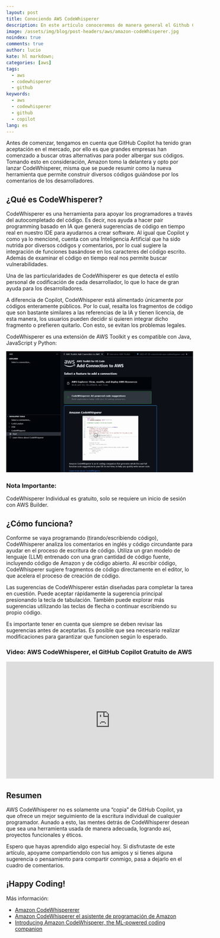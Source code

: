 ```yaml
---
layout: post
title: Conociendo AWS CodeWhisperer
description: En este artículo conoceremos de manera general el Github Copilot gratuito de AWS, mejor conocido como CodeWhisperer.
image: /assets/img/blog/post-headers/aws/amazon-codeWhisperer.jpg
noindex: true
comments: true
author: lucio
kate: hl markdown;
categories: [aws]
tags:
  - aws
  - codewhisperer
  - github
keywords:
  - aws
  - codewhisperer
  - github
  - copilot
lang: es
---
```


Antes de comenzar, tengamos en cuenta que GitHub Copilot ha tenido gran aceptación en el mercado, por ello es que grandes empresas han comenzado a buscar otras alternativas para poder albergar sus códigos. Tomando esto en consideración, Amazon tomo la delantera y opto por lanzar CodeWhisperer, misma que se puede resumir como la nueva herramienta que permite construir diversos códigos guiándose por los comentarios de los desarrolladores.

## ¿Qué es CodeWhisperer?
CodeWhisperer es una herramienta para apoyar los programadores a través del autocompletado del código. Es decir, nos ayuda a hacer pair programming basado en IA que generá sugerencias de código en tiempo real en nuestro IDE para ayudarnos a crear software. Al igual que Copilot y como ya lo mencioné, cuenta con una Inteligencia Artificial que ha sido nutrida por diversos códigos y comentarios, por lo cual sugiere la integración de funciones basándose en los caracteres del código escrito. Además de examinar el código en tiempo real nos permite buscar vulnerabilidades.

Una de las particularidades de CodeWhisperer es que detecta el estilo personal de codificación de cada desarrollador, lo que lo hace de gran ayuda para los desarrolladores.

A diferencia de Copilot, CodeWhisperer está alimentado únicamente por códigos enteramente públicos. Por lo cual, resalta los fragmentos de código que son bastante similares a las referencias de la IA y tienen licencia, de esta manera, los usuarios pueden decidir si quieren integrar dicho fragmento o prefieren quitarlo. Con esto, se evitan los problemas legales.

CodeWhisperer es una extensión de AWS Toolkit y es compatible con Java, JavaScript y Python:

![image](/assets/img/blog/tutorials/aws-codewhisperer/vscode.jpeg)

### Nota Importante: 
CodeWhisperer Individual es gratuito, solo se requiere un inicio de sesión con AWS Builder.

## ¿Cómo funciona?
Conforme se vaya programando (tirando/escribiendo código), CodeWhisperer analiza los comentarios en inglés y código circundante para ayudar en el proceso de escritura de código. Utiliza un gran modelo de lenguaje (LLM) entrenado con una gran cantidad de código fuente, incluyendo código de Amazon y de código abierto. Al escribir código, CodeWhisperer sugiere fragmentos de código directamente en el editor, lo que acelera el proceso de creación de código.

Las sugerencias de CodeWhisperer están diseñadas para completar la tarea en cuestión. Puede aceptar rápidamente la sugerencia principal presionando la tecla de tabulación. También puede explorar más sugerencias utilizando las teclas de flecha o continuar escribiendo su propio código.

Es importante tener en cuenta que siempre se deben revisar las sugerencias antes de aceptarlas. Es posible que sea necesario realizar modificaciones para garantizar que funcionen según lo esperado.

### Video: AWS CodeWhisperer, el GitHub Copilot Gratuito de AWS

<iframe width="560" height="315" src="https://www.youtube.com/embed/fy5UUQ0aeq0" title="YouTube video player" frameborder="0" allow="accelerometer; autoplay; clipboard-write; encrypted-media; gyroscope; picture-in-picture; web-share" allowfullscreen></iframe>

## Resumen
AWS CodeWhisperer no es solamente una “copia” de GitHub Copilot, ya que ofrece un mejor seguimiento de la escritura individual de cualquier programador. Aunado a esto, las mentes detrás de CodeWhisperer desean que sea una herramienta usada de manera adecuada, logrando así, proyectos funcionales y éticos.

Espero que hayas aprendido algo especial hoy. Si disfrutaste de este artículo, apoyame compartiendolo con tus amigos y si tienes alguna sugerencia o pensamiento para compartir conmigo, pasa a dejarlo en el cuadro de comentarios.

## ¡Happy Coding! 

Más información:

- [Amazon CodeWhispererer](https://aws.amazon.com/es/codewhisperer/) 
- [Amazon CodeWhisperer el asistente de programación de Amazon](https://www.adictosaltrabajo.com/2023/05/24/amazon-codewhisperer-el-asistente-de-programacion-de-amazon/)
- [Introducing Amazon CodeWhisperer, the ML-powered coding companion](https://aws.amazon.com/es/blogs/machine-learning/introducing-amazon-codewhisperer-the-ml-powered-coding-companion/)

